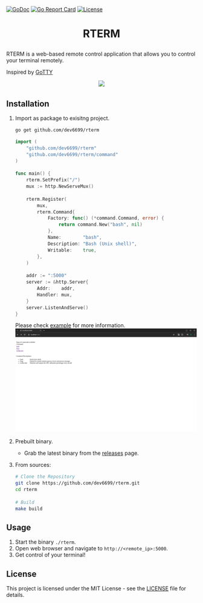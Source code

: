 [![GoDoc](https://pkg.go.dev/badge/github.com/dev6699/rterm)](https://pkg.go.dev/github.com/dev6699/rterm)
[![Go Report Card](https://goreportcard.com/badge/github.com/dev6699/rterm)](https://goreportcard.com/report/github.com/dev6699/rterm)
[![License](https://img.shields.io/github/license/dev6699/rterm)](LICENSE)

# <p align="center">RTERM</p>

RTERM is a web-based remote control application that allows you to control your terminal remotely.

Inspired by [GoTTY](https://github.com/yudai/gotty)

<p align="center">
    <img src="rterm.gif">
</p>


## Installation

1. Import as package to exisitng project.
    ```bash
    go get github.com/dev6699/rterm
    ```

    ```go
    import (
        "github.com/dev6699/rterm"
        "github.com/dev6699/rterm/command"
    )

    func main() {
        rterm.SetPrefix("/")
        mux := http.NewServeMux()

        rterm.Register(
            mux,
            rterm.Command{
                Factory: func() (*command.Command, error) {
                    return command.New("bash", nil)
                },
                Name:        "bash",
                Description: "Bash (Unix shell)",
                Writable:    true,
            },
        )

        addr := ":5000"
        server := &http.Server{
            Addr:    addr,
            Handler: mux,
        }
        server.ListenAndServe()
    }
    ```
    Please check [example](cmd/rterm/main.go) for more information.
    <img src="screenshot.png">

2. Prebuilt binary.

    - Grab the latest binary from the [releases](https://github.com/dev6699/rterm/releases) page.

3. From sources:
    ```bash
    # Clone the Repository
    git clone https://github.com/dev6699/rterm.git
    cd rterm

    # Build
    make build
    ```

## Usage
1. Start the binary `./rterm`.
2. Open web browser and navigate to `http://<remote_ip>:5000`.
3. Get control of your terminal!

## License
This project is licensed under the MIT License - see the [LICENSE](LICENSE) file for details.